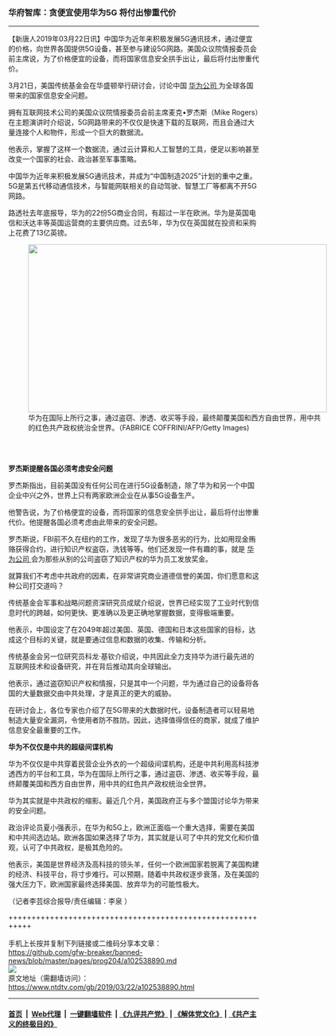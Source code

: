 ### 华府智库：贪便宜使用华为5G 将付出惨重代价
------------------------

<div class="post_content" itemprop="articleBody">
 <p>
  【新唐人2019年03月22日讯】中国华为近年来积极发展5G通讯技术，通过便宜的价格，向世界各国提供5G设备，甚至参与建设5G网路。美国众议院情报委员会前主席说，为了价格便宜的设备，而将国家信息安全拱手出让，最后将付出惨重代价。
 </p>
 <p>
  3月21日，美国传统基金会在华盛顿举行研讨会，讨论中国
  <a href="https://www.ntdtv.com/gb/华为公司.htm">
   华为公司
  </a>
  为全球各国带来的国家信息安全问题。
 </p>
 <p>
  拥有互联网技术公司的美国众议院情报委员会前主席麦克•罗杰斯（Mike Rogers）在主题演讲时介绍说，5G网路带来的不仅仅是快速下载的互联网，而且会通过大量连接个人和物件，形成一个巨大的数据流。
 </p>
 <p>
  他表示，掌握了这样一个数据流，通过云计算和人工智慧的工具，便足以影响甚至改变一个国家的社会、政治甚至军事策略。
 </p>
 <p>
  中国华为近年来积极发展5G通讯技术，并成为“中国制造2025”计划的重中之重。5G是第五代移动通信技术，与智能网联相关的自动驾驶、智慧工厂等都离不开5G网路。
 </p>
 <p>
  路透社去年底报导，华为的22份5G商业合同，有超过一半在欧洲。华为是英国电信和沃达丰等英国运营商的主要供应商。过去5年，华为仅在英国就在投资和采购上花费了13亿英镑。
 </p>
 <figure class="wp-caption alignnone" id="attachment_102538893" style="width: 600px">
  <a href="https://www.ntdtv.com/assets/uploads/2019/03/a90da66a63804e2d31749ffc53379620.jpg">
   <img alt="" class="size-medium wp-image-102538893" height="338" src="https://www.ntdtv.com/assets/uploads/2019/03/a90da66a63804e2d31749ffc53379620-600x338.jpg" width="600"/>
  </a>
  <br/><figcaption class="wp-caption-text">
   华为在国际上所行之事，通过盗窃、渗透、收买等手段，最终颠覆美国和西方自由世界，用中共的红色共产政权统治全世界。（FABRICE COFFRINI/AFP/Getty Images)
  </figcaption><br/>
 </figure><br/>
 <p>
  <strong>
   罗杰斯提醒各国必须考虑安全问题
  </strong>
 </p>
 <p>
  罗杰斯指出，目前美国没有任何公司在进行5G设备制造，除了华为和另一个中国企业中兴之外，世界上只有两家欧洲企业在从事5G设备生产。
 </p>
 <p>
  他警告说，为了价格便宜的设备，而将国家的信息安全拱手出让，最后将付出惨重代价。他提醒各国必须考虑由此带来的安全问题。
 </p>
 <p>
  罗杰斯说，FBI前不久在纽约的工作，发现了华为很多恶劣的行为，比如用现金贿赂获得合约，进行知识产权盗窃，洗钱等等。他们还发现一件有趣的事，就是
  <a href="https://www.ntdtv.com/gb/华为公司.htm">
   华为公司
  </a>
  会为那些从别的公司盗窃了知识产权的华为员工发放奖金。
 </p>
 <p>
  就算我们不考虑中共政府的因素，在非常讲究商业道德信誉的美国，你们愿意和这种公司打交道吗？
 </p>
 <p>
  传统基金会军事和战略问题资深研究员成斌介绍说，世界已经实现了工业时代到信息时代的跨越，如何更快、更准确以及更正确地掌握数据，变得极端重要。
 </p>
 <p>
  他表示，中国设定了在2049年超过美国、英国、德国和日本这些国家的目标，达成这个目标的关键，就是要通过信息和数据的收集、传输和分析。
 </p>
 <p>
  传统基金会另一位研究员科龙·基钦介绍说，中共因此全力支持华为进行最先进的互联网技术和设备研究，并在背后推动其向全球输出。
 </p>
 <p>
  他表示，通过盗窃知识产权和情报，只是其中一个问题，华为通过自己的设备将各国的大量数据交由中共处理，才是真正的更大的威胁。
 </p>
 <p>
  在研讨会上，各位专家也介绍了在5G带来的大数据时代，设备制造者可以轻易地制造大量安全漏洞，令使用者防不胜防。因此，选择值得信任的商家，就成了维护信息安全最重要的工作。
 </p>
 <p>
  <strong>
   华为不仅仅是中共的超级间谍机构
  </strong>
 </p>
 <p>
  华为不仅仅是中共穿着民营企业外衣的一个超级间谍机构，还是中共利用高科技渗透西方的平台和工具，华为在国际上所行之事，通过盗窃、渗透、收买等手段，最终颠覆美国和西方自由世界，用中共的红色共产政权统治全世界。
 </p>
 <p>
  华为其实就是中共政权的缩影。最近几个月，美国政府正与多个盟国讨论华为带来的安全问题。
 </p>
 <p>
  政治评论员夏小强表示，在华为和5G上，欧洲正面临一个重大选择，需要在美国和中共间选边站。欧洲各国如果选择了华为，其实就是认可了中共的党文化和价值观，认可了中共政权，是极其危险的。
 </p>
 <p>
  他表示，美国是世界经济及高科技的领头羊，任何一个欧洲国家若脱离了美国构建的经济、科技平台，将寸步难行。可以预期，随着中共政权逐步衰落，及在美国的强大压力下，欧洲国家最终选择美国、放弃华为的可能性极大。
 </p>
 <p>
  （记者李芸综合报导/责任编辑：李泉 ）
 </p>
 <div class="single_ad">
 </div>
</div>

+++++++++++++++++++++++++++++++++++++++++++++++++++++++++++<br/><br/>
手机上长按并复制下列链接或二维码分享本文章：<br/>
https://github.com/gfw-breaker/banned-news/blob/master/pages/prog204/a102538890.md <br/>
<a href='https://github.com/gfw-breaker/banned-news/blob/master/pages/prog204/a102538890.md'><img src='https://github.com/gfw-breaker/banned-news/blob/master/pages/prog204/a102538890.md.png'/></a> <br/>
原文地址（需翻墙访问）：https://www.ntdtv.com/gb/2019/03/22/a102538890.html


------------------------
#### [首页](https://github.com/gfw-breaker/banned-news/blob/master/README.md) &nbsp;|&nbsp; [Web代理](https://github.com/labour-camp/helloworld) &nbsp;|&nbsp; [一键翻墙软件](https://github.com/gfw-breaker/nogfw/blob/master/README.md) &nbsp;| [《九评共产党》](https://github.com/gfw-breaker/9ping.md/blob/master/README.md#九评之一评共产党是什么) | [《解体党文化》](https://github.com/gfw-breaker/jtdwh.md/blob/master/README.md) | [《共产主义的终极目的》](https://github.com/gfw-breaker/gczydzjmd.md/blob/master/README.md)

